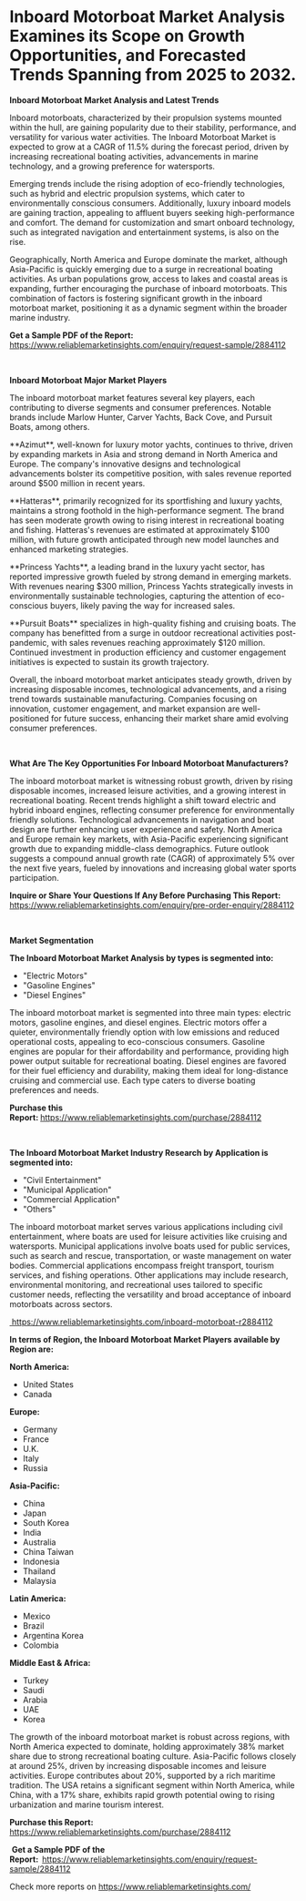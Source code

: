 <p><h1>Inboard Motorboat Market Analysis Examines its Scope on Growth Opportunities, and Forecasted Trends Spanning from 2025 to 2032.</h1></p><p><strong>Inboard Motorboat Market Analysis and Latest Trends</strong></p>
<p><p>Inboard motorboats, characterized by their propulsion systems mounted within the hull, are gaining popularity due to their stability, performance, and versatility for various water activities. The Inboard Motorboat Market is expected to grow at a CAGR of 11.5% during the forecast period, driven by increasing recreational boating activities, advancements in marine technology, and a growing preference for watersports.</p><p>Emerging trends include the rising adoption of eco-friendly technologies, such as hybrid and electric propulsion systems, which cater to environmentally conscious consumers. Additionally, luxury inboard models are gaining traction, appealing to affluent buyers seeking high-performance and comfort. The demand for customization and smart onboard technology, such as integrated navigation and entertainment systems, is also on the rise.</p><p>Geographically, North America and Europe dominate the market, although Asia-Pacific is quickly emerging due to a surge in recreational boating activities. As urban populations grow, access to lakes and coastal areas is expanding, further encouraging the purchase of inboard motorboats. This combination of factors is fostering significant growth in the inboard motorboat market, positioning it as a dynamic segment within the broader marine industry.</p></p>
<p><strong>Get a Sample PDF of the Report:&nbsp;</strong> <a href="https://www.reliablemarketinsights.com/enquiry/request-sample/2884112?utm_campaign=2514&utm_medium=2&utm_source=Github&utm_content=ia&utm_term=13032025&utm_id=inboard-motorboat">https://www.reliablemarketinsights.com/enquiry/request-sample/2884112</a></p>
<p>&nbsp;</p>
<p><strong>Inboard Motorboat Major Market Players</strong></p>
<p><p>The inboard motorboat market features several key players, each contributing to diverse segments and consumer preferences. Notable brands include Marlow Hunter, Carver Yachts, Back Cove, and Pursuit Boats, among others.</p><p>**Azimut**, well-known for luxury motor yachts, continues to thrive, driven by expanding markets in Asia and strong demand in North America and Europe. The company's innovative designs and technological advancements bolster its competitive position, with sales revenue reported around $500 million in recent years.</p><p>**Hatteras**, primarily recognized for its sportfishing and luxury yachts, maintains a strong foothold in the high-performance segment. The brand has seen moderate growth owing to rising interest in recreational boating and fishing. Hatteras's revenues are estimated at approximately $100 million, with future growth anticipated through new model launches and enhanced marketing strategies.</p><p>**Princess Yachts**, a leading brand in the luxury yacht sector, has reported impressive growth fueled by strong demand in emerging markets. With revenues nearing $300 million, Princess Yachts strategically invests in environmentally sustainable technologies, capturing the attention of eco-conscious buyers, likely paving the way for increased sales.</p><p>**Pursuit Boats** specializes in high-quality fishing and cruising boats. The company has benefitted from a surge in outdoor recreational activities post-pandemic, with sales revenues reaching approximately $120 million. Continued investment in production efficiency and customer engagement initiatives is expected to sustain its growth trajectory.</p><p>Overall, the inboard motorboat market anticipates steady growth, driven by increasing disposable incomes, technological advancements, and a rising trend towards sustainable manufacturing. Companies focusing on innovation, customer engagement, and market expansion are well-positioned for future success, enhancing their market share amid evolving consumer preferences.</p></p>
<p>&nbsp;</p>
<p><strong>What Are The Key Opportunities For Inboard Motorboat Manufacturers?</strong></p>
<p><p>The inboard motorboat market is witnessing robust growth, driven by rising disposable incomes, increased leisure activities, and a growing interest in recreational boating. Recent trends highlight a shift toward electric and hybrid inboard engines, reflecting consumer preference for environmentally friendly solutions. Technological advancements in navigation and boat design are further enhancing user experience and safety. North America and Europe remain key markets, with Asia-Pacific experiencing significant growth due to expanding middle-class demographics. Future outlook suggests a compound annual growth rate (CAGR) of approximately 5% over the next five years, fueled by innovations and increasing global water sports participation.</p></p>
<p><strong>Inquire or Share Your Questions If Any Before Purchasing This Report:</strong> <a href="https://www.reliablemarketinsights.com/enquiry/pre-order-enquiry/2884112?utm_campaign=2514&utm_medium=2&utm_source=Github&utm_content=ia&utm_term=13032025&utm_id=inboard-motorboat">https://www.reliablemarketinsights.com/enquiry/pre-order-enquiry/2884112</a></p>
<p>&nbsp;</p>
<p><strong>Market Segmentation</strong></p>
<p><strong>The Inboard Motorboat Market Analysis by types is segmented into:</strong></p>
<p><ul><li>"Electric Motors"</li><li>"Gasoline Engines"</li><li>"Diesel Engines"</li></ul></p>
<p><p>The inboard motorboat market is segmented into three main types: electric motors, gasoline engines, and diesel engines. Electric motors offer a quieter, environmentally friendly option with low emissions and reduced operational costs, appealing to eco-conscious consumers. Gasoline engines are popular for their affordability and performance, providing high power output suitable for recreational boating. Diesel engines are favored for their fuel efficiency and durability, making them ideal for long-distance cruising and commercial use. Each type caters to diverse boating preferences and needs.</p></p>
<p><strong>Purchase this Report:&nbsp;</strong><a href="https://www.reliablemarketinsights.com/purchase/2884112?utm_campaign=2514&utm_medium=2&utm_source=Github&utm_content=ia&utm_term=13032025&utm_id=inboard-motorboat">https://www.reliablemarketinsights.com/purchase/2884112</a></p>
<p>&nbsp;</p>
<p><strong>The Inboard Motorboat Market Industry Research by Application is segmented into:</strong></p>
<p><ul><li>"Civil Entertainment"</li><li>"Municipal Application"</li><li>"Commercial Application"</li><li>"Others"</li></ul></p>
<p><p>The inboard motorboat market serves various applications including civil entertainment, where boats are used for leisure activities like cruising and watersports. Municipal applications involve boats used for public services, such as search and rescue, transportation, or waste management on water bodies. Commercial applications encompass freight transport, tourism services, and fishing operations. Other applications may include research, environmental monitoring, and recreational uses tailored to specific customer needs, reflecting the versatility and broad acceptance of inboard motorboats across sectors.</p></p>
<p><a href="https://www.reliablemarketinsights.com/inboard-motorboat-r2884112?utm_campaign=2514&utm_medium=2&utm_source=Github&utm_content=ia&utm_term=13032025&utm_id=inboard-motorboat">&nbsp;https://www.reliablemarketinsights.com/inboard-motorboat-r2884112</a></p>
<p><strong>In terms of Region, the Inboard Motorboat Market Players available by Region are:</strong></p>
<p>
    <p> <strong> North America: </strong>
        <ul>
            <li>United States</li>
            <li>Canada</li>
        </ul>
        </p> 
    <p> <strong> Europe: </strong>
        <ul>
            <li>Germany</li>
            <li>France</li>
            <li>U.K.</li>
            <li>Italy</li>
            <li>Russia</li>
        </ul>
        </p> 
    <p> <strong> Asia-Pacific: </strong>
        <ul>
            <li>China</li>
            <li>Japan</li>
            <li>South Korea</li>
            <li>India</li>
            <li>Australia</li>
            <li>China Taiwan</li>
            <li>Indonesia</li>
            <li>Thailand</li>
            <li>Malaysia</li>
        </ul>
        </p> 
    <p> <strong> Latin America: </strong>
        <ul>
            <li>Mexico</li>
            <li>Brazil</li>
            <li>Argentina Korea</li>
            <li>Colombia</li>
        </ul>
        </p> 
    <p> <strong> Middle East & Africa: </strong>
        <ul>
            <li>Turkey</li>
            <li>Saudi</li>
            <li>Arabia</li>
            <li>UAE</li>
            <li>Korea</li>
        </ul>
    </p>
    </p>
<p><p>The growth of the inboard motorboat market is robust across regions, with North America expected to dominate, holding approximately 38% market share due to strong recreational boating culture. Asia-Pacific follows closely at around 25%, driven by increasing disposable incomes and leisure activities. Europe contributes about 20%, supported by a rich maritime tradition. The USA retains a significant segment within North America, while China, with a 17% share, exhibits rapid growth potential owing to rising urbanization and marine tourism interest.</p></p>
<p><strong>Purchase this Report: </strong><a href="https://www.reliablemarketinsights.com/purchase/2884112?utm_campaign=2514&utm_medium=2&utm_source=Github&utm_content=ia&utm_term=13032025&utm_id=inboard-motorboat">https://www.reliablemarketinsights.com/purchase/2884112</a></p>
<p>&nbsp;<strong>Get a Sample PDF of the Report:&nbsp;&nbsp;</strong><a href="https://www.reliablemarketinsights.com/enquiry/request-sample/2884112?utm_campaign=2514&utm_medium=2&utm_source=Github&utm_content=ia&utm_term=13032025&utm_id=inboard-motorboat">https://www.reliablemarketinsights.com/enquiry/request-sample/2884112</a></p>
<p><strong></strong></p>
<p>Check more reports on <a href="https://www.reliablemarketinsights.com/?utm_campaign=2514&utm_medium=2&utm_source=Github&utm_content=ia&utm_term=13032025&utm_id=inboard-motorboat">https://www.reliablemarketinsights.com/</a></p>